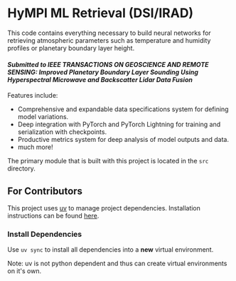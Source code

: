 # HyMPI ML Retrieval (DSI/IRAD)

This code contains everything necessary to build neural networks for retrieving atmospheric parameters such as temperature and humidity profiles or planetary boundary layer height.

#### *Submitted to IEEE TRANSACTIONS ON GEOSCIENCE AND REMOTE SENSING: Improved Planetary Boundary Layer Sounding Using Hyperspectral Microwave and Backscatter Lidar Data Fusion*

Features include:
- Comprehensive and expandable data specifications system for defining model variations.
- Deep integration with PyTorch and PyTorch Lightning for training and serialization with checkpoints.
- Productive metrics system for deep analysis of model outputs and data.
- much more!

The primary module that is built with this project is located in the `src` directory.

## For Contributors
This project uses [uv](https://docs.astral.sh/uv/) to manage project dependencies. Installation instructions can be found [here](https://docs.astral.sh/uv/getting-started/installation/). 

### Install Dependencies
Use `uv sync` to install all dependencies into a **new** virtual environment.

Note: uv is not python dependent and thus can create virtual environments on it's own.
